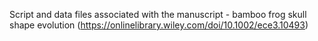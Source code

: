 Script and data files associated with the manuscript -  bamboo frog skull shape evolution (https://onlinelibrary.wiley.com/doi/10.1002/ece3.10493)

